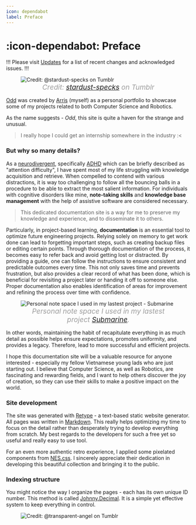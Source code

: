 ```yaml
---
icon: dependabot
label: Preface
---
```

# :icon-dependabot: Preface

!!!
Please visit [Updates](/updates.md) for a list of recent changes and acknowledged issues.
!!!

<style>
figcaption {
  color: #9D9D9D;
  font-style: italic;
  font-size: 19px;
  padding: 1px;
  text-align: center;
}
</style>
<figure>
    <img src="https://64.media.tumblr.com/aea033d9a7c041c222146d1af9874bd4/tumblr_pq61h5uUHE1wvcbfqo1_1280.gif" alt="Credit: @stardust-specks on Tumblr">
    <figcaption> Credit: <a href="https://stardust-specks.tumblr.com/post/184284932522/fairydust-f2u-header-dont-delete-my-caption">stardust-specks</a> on Tumblr</figcaption>
</figure>

[Odd](https://oddeyemotion.github.io/odd/) was created by [Arris](/about-me.md) (myself) as a personal portfolio to showcase some of my projects related to both Computer Science and Robotics.

As the name suggests - *Odd*, this site is quite a haven for the strange and unusual. 

> I really hope I could get an internship somewhere in the industry :<


### But why so many details?
As a [neurodivergent](https://www.verywellmind.com/what-is-neurodivergence-and-what-does-it-mean-to-be-neurodivergent-5196627), specifically [ADHD](https://adhdclinic.co.uk/what-is-adhd-introduction/) which can be briefly described as "attention difficulty", I have spent most of my life struggling with knowledge acquisition and retrieve. When compelled to contend with various distractions, it is way too challenging to follow all the bouncing balls in a procedure to be able to extract the most salient information. For individuals with cognitive disorders like mine, **note-taking skills** and **knowledge base management** with the help of assistive software are considered necessary. 

> This dedicated documentation site is a way for me to preserve my knowledge and experience, and to disseminate it to others.

Particularly, in project-based learning, **documentation** is an essential tool to optimize future engineering projects. Relying solely on memory to get work done can lead to forgetting important steps, such as creating backup files or editing certain points. Through thorough documentation of the process, it becomes easy to refer back and avoid getting lost or distracted. By providing a guide, one can follow the instructions to ensure consistent and predictable outcomes every time. This not only saves time and prevents frustration, but also provides a clear record of what has been done, which is beneficial for revisiting a project later or handing it off to someone else. Proper documentation also enables identification of areas for improvement and refining the process over time with confidence.

<figure>
    <img src="https://raw.githubusercontent.com/oddeyemotion/odd/main/media/note-taking.png" alt="Personal note space I used in my lastest project - Submarine">
    <figcaption>Personal note space I used in my lastest project <a href="https://oddeyemotion.github.io/odd/projects/p04-submarine/">Submarine</a>.</figcaption>
</figure>

In other words, maintaining the habit of recapitulate everything in as much detail as possible helps ensure expectations, promotes uniformity, and provides a legacy. Therefore, lead to more successful and efficient projects.

I hope this documentation site will be a valuable resource for anyone interested - especially my fellow Vietnamese young lads who are just starting out. I believe that Computer Science, as well as Robotics, are fascinating and rewarding fields, and I want to help others discover the joy of creation, so they can use their skills to make a positive impact on the world.

### Site development
The site was generated with [Retype](https://retype.com/) - a text-based static website generator. All pages was written in [Markdown](https://www.markdownguide.org/getting-started/). This really helps optimizing my time to focus on the detail rather than desperately trying to develop everything from scratch. My best regards to the developers for such a free yet so useful and really easy to use tool.

For an even more authentic retro experience, I applied some pixelated components from [NES.css](https://github.com/nostalgic-css/NES.css/tree/develop). I sincerely appreciate their dedication in developing this beautiful collection and bringing it to the public.

### Indexing structure
You might notice the way I organize the pages - each has its own unique ID number. This method is called [Johnny.Decimal](https://johnnydecimal.com/10-19-concepts/11-core/11.01-introduction/). It is a simple yet effective system to keep everything in control.  

<figure>
    <img src="https://64.media.tumblr.com/d103eb823dce2842c673f409f036857b/tumblr_mzx9wrdwFa1snc5kxo1_1280.gifv" alt="Credit: @transparent-angel on Tumblr">
</figure>